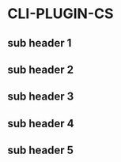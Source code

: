 # CLI-PLUGIN-CS

## sub header 1

## sub header 2

## sub header 3

## sub header 4

## sub header 5
